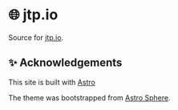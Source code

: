 🌐 jtp.io
=========

Source for [jtp.io](https://jtp.io).

## ✨ Acknowledgements

This site is built with [Astro](https://astro.build/)

The theme was bootstrapped from [Astro Sphere](https://github.com/markhorn-dev/astro-sphere).
